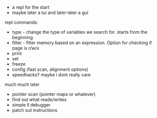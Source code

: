 - a repl for the start
- maybe later a tui and later-later a gui

repl commands:
- type - change the type of variables we search for. starts from the
  beginning
- filter - filter memory based on an expression. Option for checking
  if page is r/w/x
- print
- set
- freeze
- config (fast scan, alignment options)
- speedhacks? maybe i dont really care

much much later
- pointer scan (pointer maps or whatever)
- find out what reads/writes
- simple ll debugger
- patch out instructions
